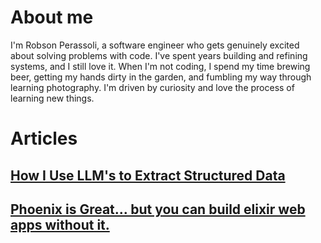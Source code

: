 # About me
I'm Robson Perassoli, a software engineer who gets genuinely excited about solving problems with code. I've spent years building and refining systems, and I still love it. When I'm not coding, I spend my time brewing beer, getting my hands dirty in the garden, and fumbling my way through learning photography. I'm driven by curiosity and love the process of learning new things.

# Articles
## [How I Use LLM's to Extract Structured Data](/structured-data-extraction-llms)
## [Phoenix is Great... but you can build elixir web apps without it.](/you-dont-need-phoenix)
